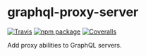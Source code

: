 # graphql-proxy-server

[![Travis][build-badge]][build]
[![npm package][npm-badge]][npm]
[![Coveralls][coveralls-badge]][coveralls]

Add proxy abilities to GraphQL servers.

[build-badge]: https://img.shields.io/travis/pi-cubed/graphql-proxy-server/master.png?style=flat-square
[build]: https://travis-ci.org/pi-cubed/graphql-proxy-server
[npm-badge]: https://img.shields.io/npm/v/@pi-cubed/graphql-proxy-server.png?style=flat-square
[npm]: https://www.npmjs.org/package/@pi-cubed/graphql-proxy-server
[coveralls-badge]: https://img.shields.io/coveralls/pi-cubed/graphql-proxy-server/master.png?style=flat-square
[coveralls]: https://coveralls.io/github/pi-cubed/graphql-proxy-server
